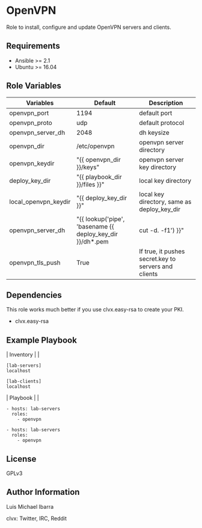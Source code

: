 OpenVPN
=========

Role to install, configure and update OpenVPN servers and clients.

Requirements
------------

- Ansible >= 2.1
- Ubuntu >= 16.04

Role Variables
--------------

| Variables | Default | Description |
| ----------- | ------- | ---------- |
| openvpn_port | 1194 | default port  |
| openvpn_proto | udp | default protocol |
| openvpn_server_dh | 2048 | dh keysize |
| openvpn_dir | /etc/openvpn | openvpn server directory |
| openvpn_keydir | "{{ openvpn_dir }}/keys" | openvpn server key directory |
| deploy_key_dir | "{{ playbook_dir }}/files }}" | local key directory | 
| local_openvpn_keydir | "{{ deploy_key_dir }}"  | local key directory, same as deploy_key_dir |
| openvpn_server_dh | "{{ lookup('pipe', 'basename {{ deploy_key_dir }}/dh*.pem | cut -d. -f1') }}"  | gets the dh key size dynamically |
| openvpn_tls_push | True | If true, it pushes secret.key to servers and clients |

Dependencies
------------

This role works much better if you use clvx.easy-rsa to create your PKI.
- clvx.easy-rsa

Example Playbook
----------------

| Inventory | |

    [lab-servers]
    localhost

    [lab-clients]
    localhost

| Playbook | |

    - hosts: lab-servers
      roles:
        - openvpn

    - hosts: lab-servers
      roles:
        - openvpn

License
-------

GPLv3

Author Information
------------------

Luis Michael Ibarra

clvx: Twitter, IRC, Reddit 
